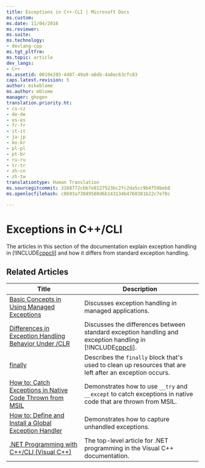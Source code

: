 ```yaml
---
title: Exceptions in C++-CLI | Microsoft Docs
ms.custom: 
ms.date: 11/04/2016
ms.reviewer: 
ms.suite: 
ms.technology:
- devlang-cpp
ms.tgt_pltfrm: 
ms.topic: article
dev_langs:
- C++
ms.assetid: 0010e205-4487-49a9-a8db-4a8ec63cfc83
caps.latest.revision: 5
author: mikeblome
ms.author: mblome
manager: ghogen
translation.priority.ht:
- cs-cz
- de-de
- es-es
- fr-fr
- it-it
- ja-jp
- ko-kr
- pl-pl
- pt-br
- ru-ru
- tr-tr
- zh-cn
- zh-tw
translationtype: Human Translation
ms.sourcegitcommit: 3168772cbb7e8127523bc2fc2da5cc9b4f59beb8
ms.openlocfilehash: c0b93a73049580d6b143134b4760381b22c7e78c

---
```

# Exceptions in C++/CLI
The articles in this section of the documentation explain exception handling in [!INCLUDE[cppcli](../build/reference/includes/cppcli_md.md)] and how it differs from standard exception handling.  
  
## Related Articles  
  
|Title|Description|  
|-----------|-----------------|  
|[Basic Concepts in Using Managed Exceptions](../dotnet/basic-concepts-in-using-managed-exceptions.md)|Discusses exception handling in managed applications.|  
|[Differences in Exception Handling Behavior Under /CLR](../dotnet/differences-in-exception-handling-behavior-under-clr.md)|Discusses the differences between standard exception handling and exception handling in [!INCLUDE[cppcli](../build/reference/includes/cppcli_md.md)].|  
|[finally](../dotnet/finally.md)|Describes the `finally` block that's used to clean up resources that are left after an exception occurs.|  
|[How to: Catch Exceptions in Native Code Thrown from MSIL](../dotnet/how-to-catch-exceptions-in-native-code-thrown-from-msil.md)|Demonstrates how to use `__try` and `__except` to catch exceptions in native code that are thrown from MSIL.|  
|[How to: Define and Install a Global Exception Handler](../dotnet/how-to-define-and-install-a-global-exception-handler.md)|Demonstrates how to capture unhandled exceptions.|  
|[.NET Programming with C++/CLI (Visual C++)](../dotnet/dotnet-programming-with-cpp-cli-visual-cpp.md)|The top-level article for .NET programming in the Visual C++ documentation.|


<!--HONumber=Jan17_HO2-->


